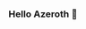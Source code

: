 ### Hello Azeroth 👋

<!--

- 🔭 I’m currently working on making things easier for the teams and leaders I support.
- 🌱 I’m currently learning accordion.
- 👯 I’m looking to collaborate on the business management operations and best practices for large tech organizations.
- 🤔 I’m looking for help with best practices around large companies contributing to open source.
- ⚡ Fun fact: The exercise of trying to identify a fun fact to post on github forced me into a mental spiral of self reflection that I don't have time for right now.  Off to the next meeting!
-->
